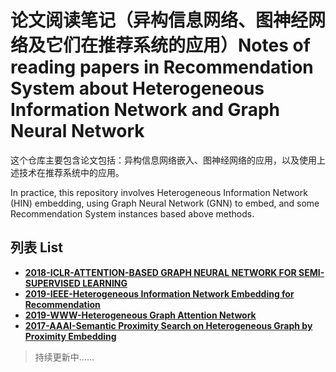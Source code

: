 # 论文阅读笔记（异构信息网络、图神经网络及它们在推荐系统的应用）Notes of reading papers in Recommendation System about Heterogeneous Information Network and Graph Neural Network

这个仓库主要包含论文包括：异构信息网络嵌入、图神经网络的应用，以及使用上述技术在推荐系统中的应用。

In practice, this repository involves Heterogeneous Information Network (HIN) embedding, using Graph Neural Network (GNN) to embed, and some Recommendation System instances based above methods.

## 列表 List

* [**2018-ICLR-ATTENTION-BASED GRAPH NEURAL NETWORK FOR SEMI-SUPERVISED LEARNING**](https://zhuanlan.zhihu.com/p/65732106)
* [**2019-IEEE-Heterogeneous Information Network Embedding for Recommendation**](https://zhuanlan.zhihu.com/p/63329653)
* [**2019-WWW-Heterogeneous Graph Attention Network**](https://zhuanlan.zhihu.com/p/62884521)
* [**2017-AAAI-Semantic Proximity Search on Heterogeneous Graph by Proximity Embedding**](https://zhuanlan.zhihu.com/p/60923226)

> 持续更新中……

